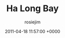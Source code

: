 ---
blog: travel
date: 2011-04-18 11:57:00 +0000
title: "Ha Long Bay"
author: rosiejim
permalink: /vietnam/ha-long-bay/vietnam-2011/ha-long-bay/
---